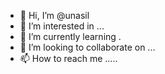- 👋 Hi, I’m @unasil 
- 👀 I’m interested in ...
- 🌱 I’m currently learning .
- 💞️ I’m looking to collaborate on ...
- 📫 How to reach me .....

<!---
unasil/unasil is a ✨ special ✨ repository because its `README.md` (this file) appears on your GitHub profile.
You can click the Preview link to take a look at your changes.
--->
